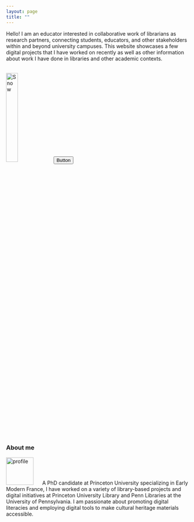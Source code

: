 ```yaml
---
layout: page
title: "" 
---
```




<html>
<head>
<style>

.container {
  position: relative;
  width: 100%;
  max-width: 400px;
}

.container img {
  width: 100%;
  height: auto;
}

.container .btn {
  position: absolute;
  top: 50%;
  left: 50%;
  transform: translate(-50%, -50%);
  -ms-transform: translate(-50%, -50%);
  background-color: #555;
  color: white;
  font-size: 16px;
  padding: 12px 24px;
  border: none;
  cursor: pointer;
  border-radius: 5px;
  text-align: center;
}

.container .btn:hover {
  background-color: black;
}
</style>
</head>
<body>


<p>Hello! I am an educator interested in collaborative work of librarians as research partners, connecting students, educators, and other stakeholders within and beyond university campuses. This website showcases a few digital projects that I have worked on recently as well as other information about work I have done in libraries and other academic contexts.</p>
<br>

<div class="container">
  <img src="https://github.com/evandttr/test2/assets/120140116/8e292148-6bd0-4dbf-a54c-a59a5ee4676f" alt="Snow" style="width:25%">
  <button class="btn">Button</button>
</div>

<br>
<h3>About me</h3>

<p><img src="https://github.com/evandttr/evandttr.github.io/assets/120140116/fe656ec6-a055-4251-b8b7-0cb9cdabc06f" alt="profile" style="width:75px;margin-left:0px; margin-right:20px;">
A PhD candidate at Princeton University specializing in Early Modern France, I have worked on a variety of library-based projects and digital initiatives at Princeton University Library and Penn Libraries at the University of Pennsylvania. I am passionate about promoting digital literacies and employing digital tools to make cultural heritage materials accessible.</p>
</body>
</html>
